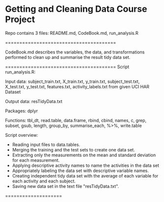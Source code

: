 Getting and Cleaning Data Course Project
=======================================

Repo contains 3 files:
  README.md, 
  CodeBook.md, 
  run_analysis.R
  
=======================================

CodeBook.md describes the variables, the data, and transformations performed 
to clean up and summarise the result tidy data set.
  
=======================================
Script run_analysis.R:

Input data: 
  subject_train.txt, X_train.txt, y_train.txt, 
  subject_test.txt, X_test.txt, y_test.txt, features.txt, activity_labels.txt
  from given UCI HAR Dataset

Output data: 
  resTidyData.txt

Packages:
  dplyr

Functions:
  tbl_dt, 
  read.table, 
  data.frame, 
  rbind, 
  cbind, 
  names, 
  c, 
  grep, 
  subset, 
  gsub, 
  length, 
  group_by, 
  summarise_each, 
  %>%, 
  write.table

Script overview:
- Reading input files to data.tables.
- Merging the training and the test sets to create one data set.
- Extracting only the measurements on the mean and standard deviation for each measurement. 
- Applying descriptive activity names to name the activities in the data set
- Appropriately labeling the data set with descriptive variable names. 
- Creating independent tidy data set with the average of each variable for each activity and each subject.
- Saving new data set in the text file "resTidyData.txt".

====================

